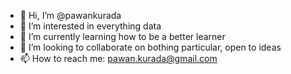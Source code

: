 - 👋 Hi, I’m @pawankurada
- 👀 I’m interested in everything data
- 🌱 I’m currently learning how to be a better learner
- 💞️ I’m looking to collaborate on bothing particular, open to ideas
- 📫 How to reach me: pawan.kurada@gmail.com

<!---
pawankurada/pawankurada is a ✨ special ✨ repository because its `README.md` (this file) appears on your GitHub profile.
You can click the Preview link to take a look at your changes.
--->
